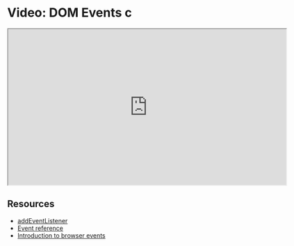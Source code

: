 # Video: DOM Events c

<iframe src="https://player.vimeo.com/video/549497920?title=0&byline=0&portrait=0" width="640" height="360" allowfullscreen="allowfullscreen" allow="autoplay; fullscreen; picture-in-picture"></iframe>

## Resources

- [addEventListener](https://developer.mozilla.org/en-US/docs/Web/API/EventTarget/addEventListener)
- [Event reference](https://developer.mozilla.org/en-US/docs/Web/Events)
- [Introduction to browser events](https://javascript.info/introduction-browser-events)
